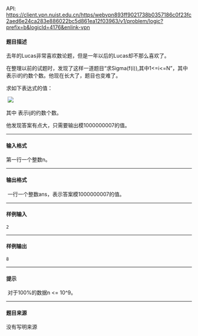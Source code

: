 API: https://client.vpn.nuist.edu.cn/https/webvpn893ff9021738b0357186c0f23fc2aed6e24ca283e886022bc5d861ea12f03963/v1/problem/logic?prefix=b&logicId=4176&enlink-vpn

#### 题目描述

去年的Lucas非常喜欢数论题，但是一年以后的Lucas却不那么喜欢了。

在整理以前的试题时，发现了这样一道题目“求Sigma(f(i)),其中1<=i<=N”，其中 表示i的约数个数。他现在长大了，题目也变难了。

求如下表达式的值：

 ![](../file/4176_0.jpg)

其中 表示ij的约数个数。

他发现答案有点大，只需要输出模1000000007的值。

---

#### 输入格式

第一行一个整数n。

---

#### 输出格式

 一行一个整数ans，表示答案模1000000007的值。

---

#### 样例输入
```
2
```

---

#### 样例输出
```
8
```

---

#### 提示

 对于100%的数据n <= 10^9。

---

#### 题目来源

没有写明来源